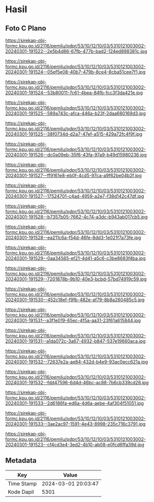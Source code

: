 # Hasil

## Foto C Plano

https://sirekap-obj-formc.kpu.go.id/2116/pemilu/pdpr/53/10/12/10/03/5310121003002-20240301-191522--2e5b4d86-67fb-477b-bad2-124ed898381c.jpg

https://sirekap-obj-formc.kpu.go.id/2116/pemilu/pdpr/53/10/12/10/03/5310121003002-20240301-191524--05ef5e08-40b7-479b-8ce4-8cba51cee7f1.jpg

https://sirekap-obj-formc.kpu.go.id/2116/pemilu/pdpr/53/10/12/10/03/5310121003002-20240301-191524--53b80011-7c61-4bea-84fb-fcc3f3da421e.jpg

https://sirekap-obj-formc.kpu.go.id/2116/pemilu/pdpr/53/10/12/10/03/5310121003002-20240301-191525--589a743c-afca-446a-b23f-2daa680169d3.jpg

https://sirekap-obj-formc.kpu.go.id/2116/pemilu/pdpr/53/10/12/10/03/5310121003002-20240301-191525--38f0734d-d2a7-47ef-a515-429a72fc4f9f.jpg

https://sirekap-obj-formc.kpu.go.id/2116/pemilu/pdpr/53/10/12/10/03/5310121003002-20240301-191526--dc0a09eb-35f6-43fa-97a9-b49d15980236.jpg

https://sirekap-obj-formc.kpu.go.id/2116/pemilu/pdpr/53/10/12/10/03/5310121003002-20240301-191527--ff9161e8-eb0f-4cd5-97ca-a9f62be04b2f.jpg

https://sirekap-obj-formc.kpu.go.id/2116/pemilu/pdpr/53/10/12/10/03/5310121003002-20240301-191527--17524701-c4ad-4959-a2e7-f38d142c47df.jpg

https://sirekap-obj-formc.kpu.go.id/2116/pemilu/pdpr/53/10/12/10/03/5310121003002-20240301-191528--b7357b05-7662-4c74-a3dc-b943ab017cb5.jpg

https://sirekap-obj-formc.kpu.go.id/2116/pemilu/pdpr/53/10/12/10/03/5310121003002-20240301-191528--ea211c6a-f54d-46fe-8dd3-1e021f7a73fe.jpg

https://sirekap-obj-formc.kpu.go.id/2116/pemilu/pdpr/53/10/12/10/03/5310121003002-20240301-191529--0aa34565-ef21-4d41-a5c6-c3be8683f4ba.jpg

https://sirekap-obj-formc.kpu.go.id/2116/pemilu/pdpr/53/10/12/10/03/5310121003002-20240301-191529--7201878b-9b10-40e3-bcbd-57bd74919c59.jpg

https://sirekap-obj-formc.kpu.go.id/2116/pemilu/pdpr/53/10/12/10/03/5310121003002-20240301-191530--452c18ef-f9fb-482e-af79-8b8a260485c5.jpg

https://sirekap-obj-formc.kpu.go.id/2116/pemilu/pdpr/53/10/12/10/03/5310121003002-20240301-191531--a3f1e019-65ec-4f5a-aa31-23f61a615844.jpg

https://sirekap-obj-formc.kpu.go.id/2116/pemilu/pdpr/53/10/12/10/03/5310121003002-20240301-191531--a1da072c-3a67-4932-b847-537e19660aca.jpg

https://sirekap-obj-formc.kpu.go.id/2116/pemilu/pdpr/53/10/12/10/03/5310121003002-20240301-191532--72637e2a-ae84-432d-b4e9-93ac0ecc621a.jpg

https://sirekap-obj-formc.kpu.go.id/2116/pemilu/pdpr/53/10/12/10/03/5310121003002-20240301-191532--fdd47596-6d4d-46bc-ac88-7b6cb339cd26.jpg

https://sirekap-obj-formc.kpu.go.id/2116/pemilu/pdpr/53/10/12/10/03/5310121003002-20240301-191533--2d6186fa-ed6a-4d6a-aebe-4af304f51051.jpg

https://sirekap-obj-formc.kpu.go.id/2116/pemilu/pdpr/53/10/12/10/03/5310121003002-20240301-191533--3ae2ac97-1591-4e43-8998-235c716c3791.jpg

https://sirekap-obj-formc.kpu.go.id/2116/pemilu/pdpr/53/10/12/10/03/5310121003002-20240301-191523--cf4cd3e4-3ed2-4b10-ab08-e0fcd6ffa39d.jpg


## Metadata

| Key        | Value               |
| ---------- | ------------------- |
| Time Stamp | 2024-03-01 20:03:47 |
| Kode Dapil | 5301                |



